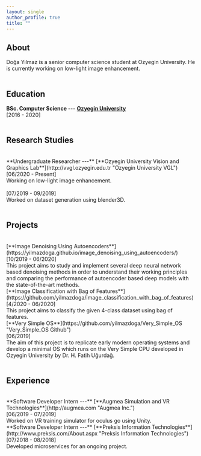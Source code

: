 ```yaml
---
layout: single
author_profile: true
title: ""
---
```


## About

Doğa Yılmaz is a senior computer science student at Ozyegin University. He is currently working on low-light image enhancement.<br/>
<br/>

## Education

**BSc. Computer Science ---** [**Ozyegin University**](https://www.ozyegin.edu.tr/en/computer-science-department "Ozyegin University CS")
<br/>[2016 - 2020]<br/>
<br/>

## Research Studies

<br/>
**Undergraduate Researcher ---** [**Ozyegin University Vision and Graphics Lab**](http://vvgl.ozyegin.edu.tr "Ozyegin University VGL")
<br/>[06/2020 - Present]<br/>
Working on low-light image enhancement.<br/>
<br/>[07/2019 - 09/2019]<br/>
Worked on dataset generation using blender3D.<br/>
<br/>

## Projects


<br/>
[**Image Denoising Using Autoencoders**](https://yilmazdoga.github.io/image_denoising_using_autoencoders/)
<br/>[10/2019 - 06/2020]<br/>
This project aims to study and implement several deep neural network based denoising methods in order to understand their working principles and comparing the performance of autoencoder based deep models with the state-of-the-art methods.

<br/>
[**Image Classification with Bag of Features**](https://github.com/yilmazdoga/image_classification_with_bag_of_features)
<br/>[4/2020 - 06/2020]<br/>
This project aims to classify the given 4-class dataset using bag of features.

<br/>
[**Very Simple OS**](https://github.com/yilmazdoga/Very_Simple_OS "Very_Simple_OS Github")
<br/>[06/2019]<br/>
The aim of this project is to replicate early modern operating systems and develop a minimal OS which runs on the Very Simple CPU developed in Ozyegin University by Dr. H. Fatih Uğurdağ.<br/>
<br/>

## Experience

<br/>
**Software Developer Intern ---** [**Augmea Simulation and VR Technologies**](http://augmea.com "Augmea Inc.")
<br/>[06/2019 - 07/2019]<br/>
Worked on VR training simulator for oculus go using Unity.

<br/>
**Software Developer Intern ---** [**Preksis Information Technologies**](http://www.preksis.com/About.aspx "Preksis Information Technologies")
<br/>[07/2018 - 08/2018]<br/>
Developed microservices for an ongoing project.<br/>
<br/>
